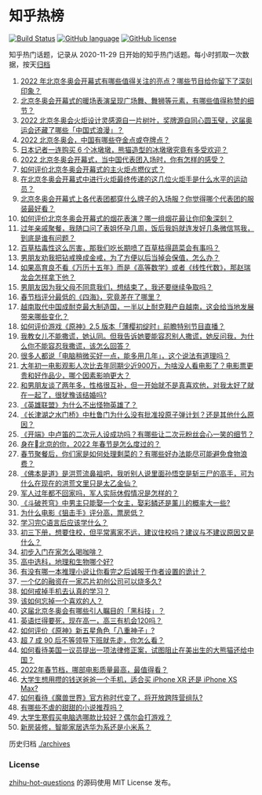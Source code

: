 # 知乎热榜
[![Build Status](https://github.com/ToWeLong/zhihu-hot-questions/workflows/CI/badge.svg)](https://github.com/ToWeLong/zhihu-hot-questions/actions)
[![GitHub language](https://img.shields.io/badge/language-golang-orange.svg)](https://golang.org/)
[![GitHub license](https://img.shields.io/github/license/ToWeLong/zhihu-hot-questions)](https://github.com/ToWeLong/zhihu-hot-questions/blob/main/LICENSE)

知乎热门话题，记录从 2020-11-29 日开始的知乎热门话题。每小时抓取一次数据，按天[归档](./archives)

<!-- BEGIN -->

1. [2022 年北京冬奥会开幕式有哪些值得关注的亮点？哪些节目给你留下了深刻印象？](https://www.zhihu.com/question/514745943)
1. [北京冬奥会开幕式的暖场表演呈现广场舞、舞狮等元素，有哪些值得称赞的细节？](https://www.zhihu.com/question/514749793)
1. [2022 北京冬奥会火炬设计灵感源自一片树叶，奖牌源自同心圆玉璧，这届奥运会还藏了哪些「中国式浪漫」？](https://www.zhihu.com/question/513657568)
1. [2022 北京冬奥会，中国有哪些夺金点或夺牌点？](https://www.zhihu.com/question/477611847)
1. [日本记者一连购买 6 个冰墩墩，熊猫造型的冰墩墩究竟有多受欢迎？](https://www.zhihu.com/question/514555965)
1. [2022 北京冬奥会开幕式，当中国代表团入场时，你有怎样的感受？](https://www.zhihu.com/question/514765755)
1. [如何评价北京冬奥会开幕式的主火炬点燃仪式？](https://www.zhihu.com/question/514773566)
1. [在北京冬奥会开幕式中进行火炬最终传递的这几位火炬手是什么水平的运动员？](https://www.zhihu.com/question/514773306)
1. [北京冬奥会开幕式上各代表团都穿什么牌子的入场服？你觉得哪个代表团的服装最好看？](https://www.zhihu.com/question/514757670)
1. [如何评价北京冬奥会开幕式的烟花表演？哪一组烟花最让你印象深刻？](https://www.zhihu.com/question/514754697)
1. [过年亲戚聚餐，我随口问了表姐怀孕几周，饭后我妈就连发好几条微信骂我，到底是谁有问题？](https://www.zhihu.com/question/514633604)
1. [百草枯毒性这么厉害，那我们吃长期喷了百草枯得蔬菜会有事吗？](https://www.zhihu.com/question/490822221)
1. [男朋友劝我把钻戒换成金戒，为了方便以后当掉会保值，怎么办？](https://www.zhihu.com/question/514147672)
1. [如果高育良不看《万历十五年》而是《高等数学》或者《线性代数》，那赵瑞龙会怎样拿下他？](https://www.zhihu.com/question/513791261)
1. [男朋友因为我父母不同意我们，想结束了，我还要继续争取吗？](https://www.zhihu.com/question/514710255)
1. [春节档评分最低的《四海》，究竟差在了哪里？](https://www.zhihu.com/question/514584239)
1. [越南取代中国成耐克最大制造国，一半以上耐克鞋产自越南，这会给当地发展带来哪些变化？](https://www.zhihu.com/question/509932317)
1. [如何评价游戏《原神》2.5 版本「薄樱初绽时」前瞻特别节目直播？](https://www.zhihu.com/question/514664691)
1. [我教女儿不能撒谎，她认同。但我告诉她要能容忍别人撒谎，她反问我，为什么你不能容忍我撒谎，该怎么回答？](https://www.zhihu.com/question/505148883)
1. [很多人都说「电脑稍微买好一点，能多用几年」，这个说法有道理吗？](https://www.zhihu.com/question/514105729)
1. [大年初一电影观影人次比去年同期少近900万，为啥没人看电影了？电影票更贵和好作品少，哪个因素影响更大？](https://www.zhihu.com/question/514459342)
1. [和男朋友谈了两年多，性格很互补，但一开始就不是真喜欢他，对我太好了就在一起了，很犹豫该结婚吗?](https://www.zhihu.com/question/514831617)
1. [《英雄联盟》为什么不出怪物英雄了？](https://www.zhihu.com/question/510135073)
1. [《长津湖之水门桥》中杜鲁门为什么没有批准投原子弹计划？还是其他什么原因？](https://www.zhihu.com/question/514558839)
1. [《开端》中卢笛的二次元人设成功吗？有哪些让二次元粉丝会心一笑的细节？](https://www.zhihu.com/question/512781507)
1. [身在北京的你，2022 年春节是怎么度过的？](https://www.zhihu.com/question/512532732)
1. [春节聚餐后，你们家是如何处理剩菜的？有哪些好办法能尽可能避免食物浪费？](https://www.zhihu.com/question/514708703)
1. [《佛本是道》是洪荒流鼻祖吧，我听别人说里面孙悟空是斩三尸的高手，可为什么在现在的洪荒文里只是太乙金仙？](https://www.zhihu.com/question/512991804)
1. [军人过年都不回家吗，军人实际休假情况是怎样的？](https://www.zhihu.com/question/513811299)
1. [《斗破苍穹》中男主只能娶一个女主，娶彩鳞还是薰儿的概率大一些?](https://www.zhihu.com/question/512707132)
1. [为什么电影《狙击手》评分高，票房低？](https://www.zhihu.com/question/514514007)
1. [学习完C语言后应该学什么？](https://www.zhihu.com/question/502250050)
1. [初三下册，想要住校，但平常离家不远，建议住校吗？建议与不建议原因又是什么？](https://www.zhihu.com/question/514619832)
1. [初步入门在家怎么喝咖啡？](https://www.zhihu.com/question/497896724)
1. [高中选科，地理和生物哪个好?](https://www.zhihu.com/question/514304979)
1. [有没有哪一本推理小说让你看完之后诚服于作者设置的诡计？](https://www.zhihu.com/question/412549819)
1. [一个亿的融资在一家芯片初创公司可以烧多久?](https://www.zhihu.com/question/514136659)
1. [如何戒掉手机去认真的学习？](https://www.zhihu.com/question/514828169)
1. [该如何忘掉一个喜欢的人？](https://www.zhihu.com/question/513921485)
1. [这届北京冬奥会有哪些引人瞩目的「黑科技」？](https://www.zhihu.com/question/514693156)
1. [英语烂得要死，现在高一，高三有机会120吗？](https://www.zhihu.com/question/514633130)
1. [如何评价《原神》新五星角色「八重神子」?](https://www.zhihu.com/question/514460996)
1. [超 7 成 90 后不等领导下班就先走，你怎么看？](https://www.zhihu.com/question/504252249)
1. [如何看待美国一议员提出一项法律修正案，试图阻止在美出生的大熊猫还给中国？](https://www.zhihu.com/question/514479195)
1. [2022年春节档，哪部电影质量最高，最值得看？](https://www.zhihu.com/question/514103747)
1. [大学生想用攒的钱送爸爸一个手机，适合买 iPhone XR 还是 iPhone XS Max?](https://www.zhihu.com/question/513772660)
1. [如何看待《魔兽世界》官方称时代变了，将开放跨阵营组队?](https://www.zhihu.com/question/514332935)
1. [有哪些不虐的甜甜的小说推荐吗？](https://www.zhihu.com/question/336301929)
1. [大学生寒假买电脑选哪款比较好？偶尔会打游戏？](https://www.zhihu.com/question/513850102)
1. [新房装修，智能家居选华为系还是小米系？](https://www.zhihu.com/question/512802997)

<!-- END -->

历史归档 [./archives](./archives)


### License
[zhihu-hot-questions](https://github.com/towelong/zhihu-hot-questions) 的源码使用 MIT License 发布。
